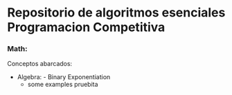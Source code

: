 # Repositorio de algoritmos esenciales Programacion Competitiva

### Math: 
Conceptos abarcados: 
- Algebra: 
     	- Binary Exponentiation
	- some examples
pruebita
